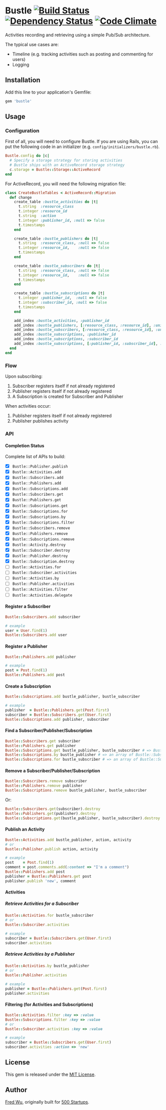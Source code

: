# Bustle [![Build Status](https://secure.travis-ci.org/fredwu/bustle.png?branch=master)](http://travis-ci.org/fredwu/bustle) [![Dependency Status](https://gemnasium.com/fredwu/bustle.png)](https://gemnasium.com/fredwu/bustle) [![Code Climate](https://codeclimate.com/badge.png)](https://codeclimate.com/github/fredwu/bustle)

Activities recording and retrieving using a simple Pub/Sub architecture.

The typical use cases are:

- Timeline (e.g. tracking activities such as posting and commenting for users)
- Logging

## Installation

Add this line to your application's Gemfile:

```ruby
gem 'bustle'
```

## Usage

### Configuration

First of all, you will need to configure Bustle. If you are using Rails, you can put the following code in an initializer (e.g. `config/initializers/bustle.rb`).

```ruby
Bustle.config do |c|
  # Specify a storage strategy for storing activities
  # Bustle ships with an ActiveRecord storage strategy
  c.storage = Bustle::Storage::ActiveRecord
end
```

For ActiveRecord, you will need the following migration file:

```ruby
class CreateBustleTables < ActiveRecord::Migration
  def change
    create_table :bustle_activities do |t|
      t.string  :resource_class
      t.integer :resource_id
      t.string  :action
      t.integer :publisher_id, :null => false
      t.timestamps
    end

    create_table :bustle_publishers do |t|
      t.string  :resource_class, :null => false
      t.integer :resource_id,    :null => false
      t.timestamps
    end

    create_table :bustle_subscribers do |t|
      t.string  :resource_class, :null => false
      t.integer :resource_id,    :null => false
      t.timestamps
    end

    create_table :bustle_subscriptions do |t|
      t.integer :publisher_id,  :null => false
      t.integer :subscriber_id, :null => false
      t.timestamps
    end

    add_index :bustle_activities, :publisher_id
    add_index :bustle_publishers, [:resource_class, :resource_id], :unique => true
    add_index :bustle_subscribers, [:resource_class, :resource_id], :unique => true
    add_index :bustle_subscriptions, :publisher_id
    add_index :bustle_subscriptions, :subscriber_id
    add_index :bustle_subscriptions, [:publisher_id, :subscriber_id], :unique => true
  end
end
```

### Flow

Upon subscribing:

1. Subscriber registers itself if not already registered
2. Publisher registers itself if not already registered
3. A Subscription is created for Subscriber and Publisher

When activities occur:

1. Publisher registers itself if not already registered
2. Publisher publishes activity

### API

#### Completion Status

Complete list of APIs to build:

- [x] `Bustle::Publisher.publish`
- [x] `Bustle::Activities.add`
- [x] `Bustle::Subscribers.add`
- [x] `Bustle::Publishers.add`
- [x] `Bustle::Subscriptions.add`
- [x] `Bustle::Subscribers.get`
- [x] `Bustle::Publishers.get`
- [x] `Bustle::Subscriptions.get`
- [x] `Bustle::Subscriptions.for`
- [x] `Bustle::Subscriptions.by`
- [x] `Bustle::Subscriptions.filter`
- [x] `Bustle::Subscribers.remove`
- [x] `Bustle::Publishers.remove`
- [x] `Bustle::Subscriptions.remove`
- [x] `Bustle::Activity.destroy`
- [x] `Bustle::Subscriber.destroy`
- [x] `Bustle::Publisher.destroy`
- [x] `Bustle::Subscription.destroy`
- [ ] `Bustle::Activities.for`
- [ ] `Bustle::Subscriber.activities`
- [ ] `Bustle::Activities.by`
- [ ] `Bustle::Publisher.activities`
- [ ] `Bustle::Activities.filter`
- [ ] `Bustle::Activities.delegate`

#### Register a Subscriber

```ruby
Bustle::Subscribers.add subscriber

# example
user = User.find(1)
Bustle::Subscribers.add user
```

#### Register a Publisher

```ruby
Bustle::Publishers.add publisher

# example
post = Post.find(1)
Bustle::Publishers.add post
```

#### Create a Subscription

```ruby
Bustle::Subscriptions.add bustle_publisher, bustle_subscriber

# example
publisher  = Bustle::Publishers.get(Post.first)
subscriber = Bustle::Subscribers.get(User.first)
Bustle::Subscriptions.add publisher, subscriber
```

#### Find a Subscriber/Publisher/Subscription

```ruby
Bustle::Subscribers.get subscriber
Bustle::Publishers.get publisher
Bustle::Subscriptions.get bustle_publisher, bustle_subscriber # => Bustle::Subscription
Bustle::Subscriptions.by bustle_publisher # => an array of Bustle::Subscription by the publisher
Bustle::Subscriptions.for bustle_subscriber # => an array of Bustle::Subscription for the subscriber
```

#### Remove a Subscriber/Publisher/Subscription

```ruby
Bustle::Subscribers.remove subscriber
Bustle::Publishers.remove publisher
Bustle::Subscriptions.remove bustle_publisher, bustle_subscriber
```

Or:

```ruby
Bustle::Subscribers.get(subscriber).destroy
Bustle::Publishers.get(publisher).destroy
Bustle::Subscriptions.get(bustle_publisher, bustle_subscriber).destroy
```

#### Publish an Activity

```ruby
Bustle::Activities.add bustle_publisher, action, activity
# or
Bustle::Publisher.publish action, activity

# example
post    = Post.find(1)
comment = post.comments.add(:content => "I'm a comment")
Bustle::Publishers.add post
publisher = Bustle::Publishers.get post
publisher.publish 'new', comment
```

#### Activities

##### Retrieve Activities for a Subscriber

```ruby
Bustle::Activities.for bustle_subscriber
# or
Bustle::Subscriber.activities

# example
subscriber = Bustle::Subscribers.get(User.first)
subscriber.activities
```

##### Retrieve Activities by a Publisher

```ruby
Bustle::Activities.by bustle_publisher
# or
Bustle::Publisher.activities

# example
publisher = Bustle::Publishers.get(Post.first)
publisher.activities
```

#### Filtering (for Activities and Subscriptions)

```ruby
Bustle::Activities.filter :key => :value
Bustle::Subscriptions.filter :key => :value
# or
Bustle::Subscriber.activities :key => :value

# example
subscriber = Bustle::Subscribers.get(User.first)
subscriber.activities :action => 'new'
```

## License

This gem is released under the [MIT License](http://www.opensource.org/licenses/mit-license.php).

## Author

[Fred Wu](https://github.com/fredwu), originally built for [500 Startups](http://500.co).
